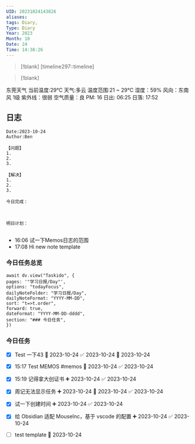 ```yaml
---
UID: 20231024143826
aliases: 
tags: Diary,
Type: Diary
Year: 2023
Month: 10
Date: 24
Time: 14:38:26
---
```

> [!blank] 
> [timeline297::timeline]

>[!blank]
> 
东莞天气
当前温度:29℃
天气:多云
温度范围:21 ~ 29℃
湿度：59%
风向：东南风 1级
紫外线：很弱
空气质量：良 PM: 16
日出: 06:25 日落: 17:52

## 日志

```
Date:2023-10-24
Author:Ben

【问题】
1.
2.
3.

【解决】
1.
2.
3.

今日完成：



明日计划：


```

- 16:06 试一下Memos日志的范围
- 17:08 Hi new note template

### 今日任务总览

```dataviewjs
await dv.view("Taskido", {
pages: '"学习日报/Day"',
options: "todayFocus",
dailyNoteFolder: "学习日报/Day",
dailyNoteFormat: "YYYY-MM-DD",
sort: "t=>t.order",
forward: true,
dateFormat: "YYYY-MM-DD-dddd",
section: "### 今日任务",
})
```
	
### 今日任务

- [x] Test 一下43 📅 2023-10-24 ✅ 2023-10-24 🛫 2023-10-24  
- [x] 15:17 Test MEMOS #memos 📅 2023-10-24 ✅ 2023-10-24
- [x] 15:19 记得拿大创证书 ➕ 2023-10-24 ✅ 2023-10-24
- [x] 周记无法显示任务 ➕ 2023-10-24 📅 2023-10-24 ✅ 2023-10-24
- [x] 试一下创建时间 ➕ 2023-10-24 ✅ 2023-10-24
- [x] 给 Obsidian 适配 MouseInc，基于 vscode 的配置 ➕ 2023-10-24 ✅ 2023-10-24
- [ ] test template 📅 2023-10-24

